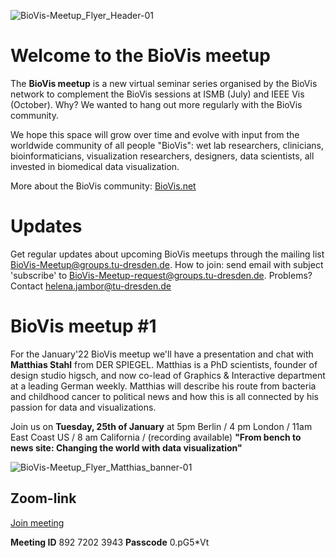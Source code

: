 ![BioVis-Meetup_Flyer_Header-01](https://user-images.githubusercontent.com/10805730/149774941-080fc3cc-5ccf-4cf6-84f1-13ad3c9675c6.png)

# Welcome to the BioVis meetup

The **BioVis meetup** is a new virtual seminar series organised by the BioVis network to complement the BioVis sessions at ISMB (July) and IEEE Vis (October). Why? We wanted to hang out more regularly with the BioVis community. 

We hope this space will grow over time and evolve with input from the worldwide community of all people "BioVis": wet lab researchers, clinicians, bioinformaticians, visualization researchers, designers, data scientists, all invested in biomedical data visualization.

More about the BioVis community: [BioVis.net](http://biovis.net/) 
# Updates
Get regular updates about upcoming BioVis meetups through the mailing list BioVis-Meetup@groups.tu-dresden.de. 
How to join: send email with subject 'subscribe' to BioVis-Meetup-request@groups.tu-dresden.de.
Problems? Contact helena.jambor@tu-dresden.de

# BioVis meetup #1
For the January'22 BioVis meetup we'll have a presentation and chat with **Matthias Stahl** from DER SPIEGEL. 
Matthias is a PhD scientists, founder of design studio higsch, and now co-lead of Graphics & Interactive department at a leading German weekly. Matthias will describe his route from bacteria and childhood cancer to political news and how this is all connected by his passion for data and visualizations. 

Join us on **Tuesday, 25th of January** at 5pm Berlin / 4 pm London / 11am East Coast US / 8 am California / (recording available) 
**"From bench to news site: Changing the world with data visualization"** 

![BioVis-Meetup_Flyer_Matthias_banner-01](https://user-images.githubusercontent.com/10805730/149774724-18b6006d-c1c8-4f99-be16-84cbb5fca110.png)

## Zoom-link
[Join meeting](https://tu-dresden.zoom.us/j/89272023943?pwd=eUQ1TEtITXRCUEFRZGhNMi96VEczUT09)

**Meeting ID** 892 7202 3943
**Passcode** 0.pG5*Vt


